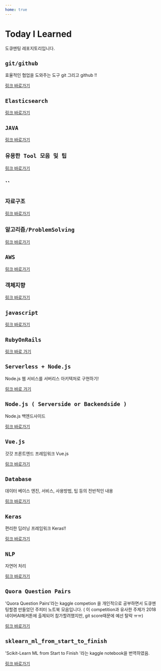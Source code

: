 ```yaml
---
home: true
---
```

# Today I Learned

도큐멘팅 레포지토리입니다. 

## `git/github`

효율적인 협업을 도와주는 도구 git 그리고 github !!

[링크 바로가기](/git/)

## `Elasticsearch`

[링크 바로가기](https://github.com/limdongjin/TIL/tree/master/elasticsearch)

## `JAVA`

[링크 바로가기](https://github.com/limdongjin/TIL/tree/master/java)

## `유용한 Tool 모음 및 팁`

[링크 바로가기](https://github.com/limdongjin/TIL/tree/master/tools)

## ``

## `자료구조`

[링크 바로가기](https://github.com/limdongjin/TIL/tree/master/datastructure)

## `알고리즘/ProblemSolving`

[링크 바로가기](https://github.com/limdongjin/TIL/tree/master/algorithms)

## `AWS`

[링크 바로가기](https://github.com/limdongjin/TIL/tree/master/aws)

## `객체지향`

[링크 바로가기](https://github.com/limdongjin/TIL/tree/master/oop)

## `javascript`

[링크 바로가기](https://github.com/limdongjin/TIL/tree/master/js)

## `RubyOnRails`

[링크 바로 가기](https://github.com/limdongjin/TIL/tree/master/rails)

## `Serverless + Node.js`

Node.js 웹 서비스를 서버리스 아키텍처로 구현하기! 

[링크 바로 가기](https://github.com/limdongjin/TIL/tree/master/nodejs_serverless)

## `Node.js ( Serverside or Backendside )`

Node.js 백엔드사이드

[링크 바로가기](https://github.com/limdongjin/TIL/tree/master/nodejs_serverside)

## `Vue.js`

갓갓 프론트엔드 프레임워크 Vue.js

[링크 바로가기](https://github.com/limdongjin/TIL/tree/master/vuejs)

## `Database`

데이터 베이스 엔진, 서비스, 사용방법, 팁 등의 전반적인 내용

[링크 바로가기](https://github.com/limdongjin/TIL/tree/master/database)

## `Keras`

편리한 딥러닝 프레임워크 Keras!! 

[링크 바로가기](https://github.com/limdongjin/TIL/tree/master/keras)

## `NLP`

자연어 처리

[링크 바로가기](https://github.com/limdongjin/TIL/tree/master/nlp)

## `Quora Question Pairs`

'Quora Question Pairs'라는 kaggle competion 을 개인적으로 공부하면서 도큐멘팅할겸 만들었던 주피터 노트북 모음입니다. ( 이 competition과 유사한 주제가 2018네이버AI해커톤에 출제되어 참가할려했지만, git score때문에 예선 탈락 ㅠㅠ)

[링크 바로가기](https://github.com/limdongjin/TIL/tree/master/quoraquestionpairs)

## `sklearn_ml_from_start_to_finish`

'Scikit-Learn ML from Start to Finish
'라는 kaggle notebook을 번역하였음. 

[링크 바로가기](https://github.com/limdongjin/TIL/tree/master/sklearn_ml_from_start_to_finish_ko)


